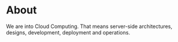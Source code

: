# About

We are into Cloud Computing.  That means server-side architectures, designs, development, deployment and operations.


